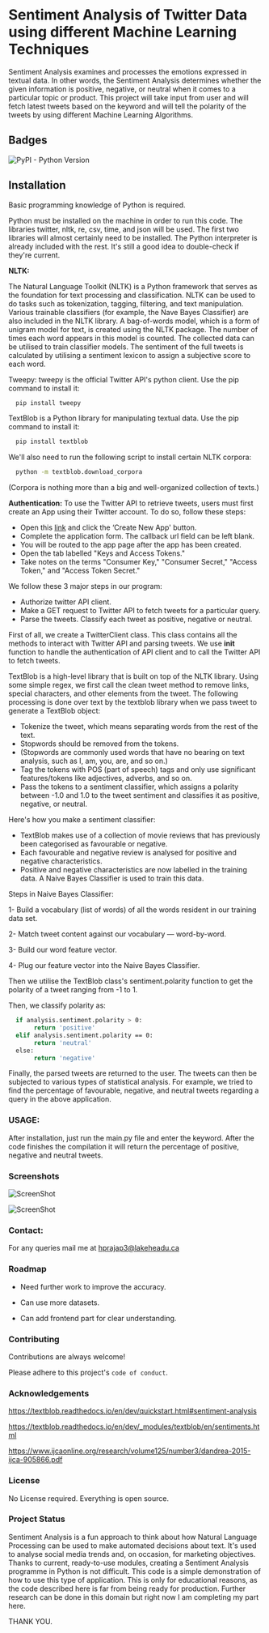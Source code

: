 
# Sentiment  Analysis  of  Twitter  Data  using  different  Machine  Learning Techniques

Sentiment Analysis examines and processes the emotions expressed  in  textual  data.  In  other  words,  the  Sentiment Analysis determines whether the given information is positive, negative,  or  neutral  when  it  comes  to  a  particular  topic  or product.
This project will take input from user and will fetch latest tweets based on the keyword and will tell the polarity of the tweets by using different Machine Learning Algorithms.


## Badges



![PyPI - Python Version](https://img.shields.io/pypi/pyversions/3)
## Installation

Basic programming knowledge of Python is required.

Python must be installed on the machine in order to run this code. The libraries twitter, nltk, re, csv, time, and json will be used. The first two libraries will almost certainly need to be installed. The Python interpreter is already included with the rest. It's still a good idea to double-check if they're current.

**NLTK:**

The Natural Language Toolkit (NLTK) is a Python framework that serves as the foundation for text processing and classification. NLTK can be used to do tasks such as tokenization, tagging, filtering, and text manipulation.
Various trainable classifiers (for example, the Nave Bayes Classifier) are also included in the NLTK library.
A bag-of-words model, which is a form of unigram model for text, is created using the NLTK package. The number of times each word appears in this model is counted. The collected data can be utilised to train classifier models. The sentiment of the full tweets is calculated by utilising a sentiment lexicon to assign a subjective score to each word.


Tweepy: tweepy is the official Twitter API's python client.
Use the pip command to install it:

```bash
  pip install tweepy
```
TextBlob is a Python library for manipulating textual data.
Use the pip command to install it:
```bash
  pip install textblob
```

We'll also need to run the following script to install certain NLTK corpora:
```bash
  python -m textblob.download_corpora
```
(Corpora is nothing more than a big and well-organized collection of texts.)
    
 **Authentication:**
 To use the Twitter API to retrieve tweets, users must first create an App using their Twitter account. To do so, follow these steps:

* Open this [link](https://developer.twitter.com/en/portal/projects-and-apps) and click the ‘Create New App' button.
* Complete the application form. The callback url field can be left blank.
* You will be routed to the app page after the app has been created.
* Open the tab labelled "Keys and Access Tokens."
* Take notes on the terms "Consumer Key," "Consumer Secret," "Access Token," and "Access Token Secret."

We follow these 3 major steps in our program:

* Authorize twitter API client.
* Make a GET request to Twitter API to fetch tweets for a particular query.
* Parse the tweets. Classify each tweet as positive, negative or neutral.

First of all, we create a TwitterClient class. This class contains all the methods to interact with Twitter API and parsing tweets. We use __init__ function to handle the authentication of API client and to call the Twitter API to fetch tweets.

TextBlob is a high-level library that is built on top of the NLTK library. Using some simple regex, we first call the clean tweet method to remove links, special characters, and other elements from the tweet.
The following processing is done over text by the textblob library when we pass tweet to generate a TextBlob object:

* Tokenize the tweet, which means separating words from the rest of the text.
* Stopwords should be removed from the tokens.
* (Stopwords are commonly used words that have no bearing on text analysis, such as I, am, you, are, and so on.)
* Tag the tokens with POS (part of speech) tags and only use significant features/tokens like adjectives, adverbs, and so on.
* Pass the tokens to a sentiment classifier, which assigns a polarity between -1.0 and 1.0 to the tweet sentiment and classifies it as positive, negative, or neutral.

Here's how you make a sentiment classifier:

* TextBlob makes use of a collection of movie reviews that has previously been categorised as favourable or negative.
* Each favourable and negative review is analysed for positive and negative characteristics.
* Positive and negative characteristics are now labelled in the training data. A Naive Bayes Classifier is used to train this data.

Steps in Naive Bayes Classifier:

1- Build a vocabulary (list of words) of all the words resident in our training data set.

2- Match tweet content against our vocabulary — word-by-word.

3- Build our word feature vector.

4- Plug our feature vector into the Naive Bayes Classifier.


Then we utilise the TextBlob class's sentiment.polarity function to get the polarity of a tweet ranging from -1 to 1.



Then, we classify polarity as:
```bash
  if analysis.sentiment.polarity > 0:
       return 'positive'
  elif analysis.sentiment.polarity == 0:
       return 'neutral'
  else:
       return 'negative'
```
Finally, the parsed tweets are returned to the user. The tweets can then be subjected to various types of statistical analysis. For example, we tried to find the percentage of favourable, negative, and neutral tweets regarding a query in the above application.


### USAGE:

After installation, just run the main.py file and enter the keyword. After the code finishes the compilation it will return the percentage of positive, negative and neutral tweets. 


### Screenshots

![ScreenShot](https://raw.github.com/harshil-lu/Sentiment_Analysis_using_ML/main/img/screenshot_1.png)

![ScreenShot](https://raw.github.com/harshil-lu/Sentiment_Analysis_using_ML/main/img/screenshot_2.png)



### Contact:

For any queries mail me at hprajap3@lakeheadu.ca



### Roadmap

- Need further work to improve the accuracy.

- Can use more datasets.

- Can add frontend part for clear understanding.

  
### Contributing

Contributions are always welcome!


Please adhere to this project's `code of conduct`.

  
### Acknowledgements

https://textblob.readthedocs.io/en/dev/quickstart.html#sentiment-analysis

https://textblob.readthedocs.io/en/dev/_modules/textblob/en/sentiments.html

https://www.ijcaonline.org/research/volume125/number3/dandrea-2015-ijca-905866.pdf
### License

No License required. Everything is open source.


### Project Status

Sentiment Analysis is a fun approach to think about how Natural Language Processing can be used to make automated decisions about text. It's used to analyse social media trends and, on occasion, for marketing objectives. Thanks to current, ready-to-use modules, creating a Sentiment Analysis programme in Python is not difficult. This code is a simple demonstration of how to use this type of application. This is only for educational reasons, as the code described here is far from being ready for production.
Further research can be done in this domain but right now I am completing my part here.

THANK YOU.

  
